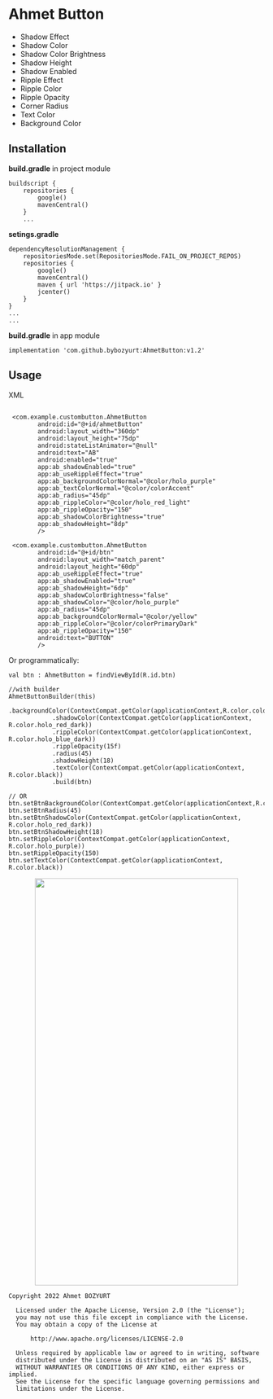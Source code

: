 # Ahmet Button

- Shadow Effect
- Shadow Color
- Shadow Color Brightness
- Shadow Height
- Shadow Enabled
- Ripple Effect
- Ripple Color
- Ripple Opacity
- Corner Radius
- Text Color
- Background Color


## Installation

**build.gradle** in project module

```
buildscript {
    repositories {
        google()
        mavenCentral()
    }
    ...
```

**setings.gradle**

```
dependencyResolutionManagement {
    repositoriesMode.set(RepositoriesMode.FAIL_ON_PROJECT_REPOS)
    repositories {
        google()
        mavenCentral()
        maven { url 'https://jitpack.io' }
        jcenter()
    }
}
...
...
```

**build.gradle** in app module


```
implementation 'com.github.bybozyurt:AhmetButton:v1.2'
```

## Usage

XML

```
	
 <com.example.custombutton.AhmetButton
        android:id="@+id/ahmetButton"
        android:layout_width="360dp"
        android:layout_height="75dp"
        android:stateListAnimator="@null"
        android:text="AB"
        android:enabled="true"
        app:ab_shadowEnabled="true"
        app:ab_useRippleEffect="true"
        app:ab_backgroundColorNormal="@color/holo_purple"
        app:ab_textColorNormal="@color/colorAccent"
        app:ab_radius="45dp"
        app:ab_rippleColor="@color/holo_red_light"
        app:ab_rippleOpacity="150"
        app:ab_shadowColorBrightness="true"
        app:ab_shadowHeight="8dp"
        />
        
 <com.example.custombutton.AhmetButton
        android:id="@+id/btn"
        android:layout_width="match_parent"
        android:layout_height="60dp"
        app:ab_useRippleEffect="true"
        app:ab_shadowEnabled="true"
        app:ab_shadowHeight="6dp"
        app:ab_shadowColorBrightness="false"
        app:ab_shadowColor="@color/holo_purple"
        app:ab_radius="45dp"
        app:ab_backgroundColorNormal="@color/yellow"
        app:ab_rippleColor="@color/colorPrimaryDark"
        app:ab_rippleOpacity="150"
        android:text="BUTTON"
        />

```

Or programmatically:

```
val btn : AhmetButton = findViewById(R.id.btn)

//with builder
AhmetButtonBuilder(this)
            .backgroundColor(ContextCompat.getColor(applicationContext,R.color.color_orange))
            .shadowColor(ContextCompat.getColor(applicationContext, R.color.holo_red_dark))
            .rippleColor(ContextCompat.getColor(applicationContext, R.color.holo_blue_dark))
            .rippleOpacity(15f)
            .radius(45)
            .shadowHeight(18)
            .textColor(ContextCompat.getColor(applicationContext, R.color.black))
            .build(btn)
          
// OR          
btn.setBtnBackgroundColor(ContextCompat.getColor(applicationContext,R.color.color_orange))
btn.setBtnRadius(45)
btn.setBtnShadowColor(ContextCompat.getColor(applicationContext, R.color.holo_red_dark))
btn.setBtnShadowHeight(18)
btn.setRippleColor(ContextCompat.getColor(applicationContext, R.color.holo_purple))
btn.setRippleOpacity(150)
btn.setTextColor(ContextCompat.getColor(applicationContext, R.color.black))
```


<p align="center">
  <img src="https://user-images.githubusercontent.com/51344498/152018302-4073df84-38b3-4727-a4c5-ef345af8ed52.gif" width="400" height="800" />
</p>





```
Copyright 2022 Ahmet BOZYURT

  Licensed under the Apache License, Version 2.0 (the "License");
  you may not use this file except in compliance with the License.
  You may obtain a copy of the License at
  
      http://www.apache.org/licenses/LICENSE-2.0

  Unless required by applicable law or agreed to in writing, software
  distributed under the License is distributed on an "AS IS" BASIS,
  WITHOUT WARRANTIES OR CONDITIONS OF ANY KIND, either express or implied.
  See the License for the specific language governing permissions and
  limitations under the License.
  ```
